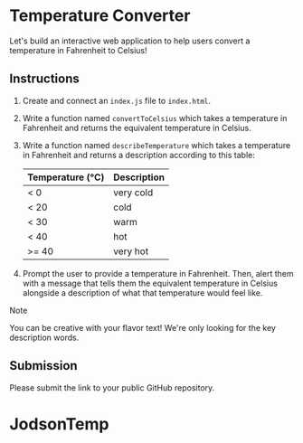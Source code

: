 # Temperature Converter

Let's build an interactive web application to help users convert a temperature in Fahrenheit to Celsius!

## Instructions

1. Create and connect an `index.js` file to `index.html`.
2. Write a function named `convertToCelsius` which takes a temperature in Fahrenheit and returns the equivalent temperature in Celsius.
3. Write a function named `describeTemperature` which takes a temperature in Fahrenheit and returns a description according to this table:

   | Temperature (°C) | Description |
   | ---------------- | ----------- |
   | < 0              | very cold   |
   | < 20             | cold        |
   | < 30             | warm        |
   | < 40             | hot         |
   | >= 40            | very hot    |

4. Prompt the user to provide a temperature in Fahrenheit. Then, alert them with a message that tells them the equivalent temperature in Celsius alongside a description of what that temperature would feel like.

> [!NOTE]
>
> You can be creative with your flavor text! We're only looking for the key description words.

## Submission

Please submit the link to your public GitHub repository.
# JodsonTemp
